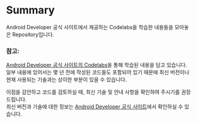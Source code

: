 # Summary
Android Developer 공식 사이트에서 제공하는 Codelabs을 학습한 내용들을 모아놓은 Repository입니다.

### **참고:**  
[Android Developer 공식 사이트의 Codelabs](https://developer.android.com/get-started/codelabs)을 통해 학습된 내용을 담고 있습니다.  
일부 내용에 있어서는 몇 년 전에 작성된 코드들도 포함되어 있기 때문에 최신 버전이나 현재 사용되는 기술과는 상이한 부분이 있을 수 있습니다.

이점을 감안하고 코드를 검토하실 때, 최신 기술 및 안내 사항을 확인하여 주시기를 권장드립니다.  
최신 버전과 기술에 대한 정보는 [Android Developer 공식 사이트](https://developer.android.com)에서 확인하실 수 있습니다.
